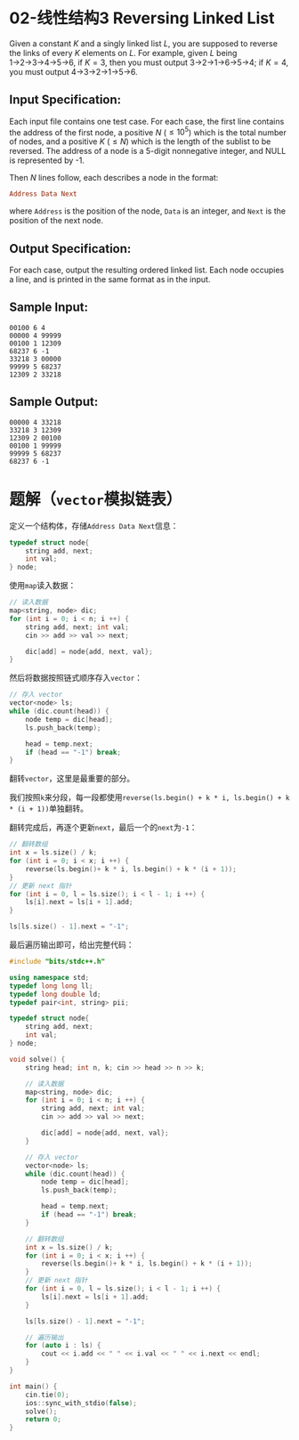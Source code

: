 # 02-线性结构3 Reversing Linked List

Given a constant $K$ and a singly linked list $L$, you are supposed to reverse the links of every $K$ elements on $L$.  For example, given $L$ being 1→2→3→4→5→6, if $K = 3$, then you must output 3→2→1→6→5→4; if $K = 4$, you must output 4→3→2→1→5→6.

## Input Specification:

Each input file contains one test case.  For each case, the first line contains the address of the first node, a positive $N$ ($\le 10^5$) which is the total number of nodes, and a positive $K$ ($\le N$) which is the length of the sublist to be reversed.  The address of a node is a 5-digit nonnegative integer, and NULL is represented by -1.

Then $N$ lines follow, each describes a node in the format:
```ini
Address Data Next
```
where `Address` is the position of the node, `Data` is an integer, and `Next` is the position of the next node.

## Output Specification:

For each case, output the resulting ordered linked list.  Each node occupies a line, and is printed in the same format as in the input.

## Sample Input:
```in
00100 6 4
00000 4 99999
00100 1 12309
68237 6 -1
33218 3 00000
99999 5 68237
12309 2 33218
```

## Sample Output:
```out
00000 4 33218
33218 3 12309
12309 2 00100
00100 1 99999
99999 5 68237
68237 6 -1
```

# 题解（`vector`模拟链表）

定义一个结构体，存储`Address Data Next`信息：

```cpp
typedef struct node{
    string add, next;
    int val;
} node;
```

使用`map`读入数据：

```cpp
// 读入数据
map<string, node> dic;
for (int i = 0; i < n; i ++) {
    string add, next; int val;
    cin >> add >> val >> next;

    dic[add] = node{add, next, val};
}
```

然后将数据按照链式顺序存入`vector`：

```cpp
// 存入 vector
vector<node> ls;
while (dic.count(head)) {
    node temp = dic[head];
    ls.push_back(temp);

    head = temp.next;
    if (head == "-1") break;
}
```

翻转`vector`，这里是最重要的部分。

我们按照`k`来分段，每一段都使用`reverse(ls.begin() + k * i, ls.begin() + k * (i + 1))`单独翻转。

翻转完成后，再逐个更新`next`，最后一个的`next`为`-1`：

```cpp
// 翻转数组
int x = ls.size() / k;
for (int i = 0; i < x; i ++) {
	reverse(ls.begin()+ k * i, ls.begin() + k * (i + 1));
}
// 更新 next 指针
for (int i = 0, l = ls.size(); i < l - 1; i ++) {
	ls[i].next = ls[i + 1].add;
}

ls[ls.size() - 1].next = "-1";
```

最后遍历输出即可，给出完整代码：

```cpp
#include "bits/stdc++.h"

using namespace std;
typedef long long ll;
typedef long double ld;
typedef pair<int, string> pii;

typedef struct node{
    string add, next;
    int val;
} node;

void solve() {
    string head; int n, k; cin >> head >> n >> k;

    // 读入数据
    map<string, node> dic;
    for (int i = 0; i < n; i ++) {
        string add, next; int val;
        cin >> add >> val >> next;

        dic[add] = node{add, next, val};
    }

    // 存入 vector
    vector<node> ls;
    while (dic.count(head)) {
        node temp = dic[head];
        ls.push_back(temp);

        head = temp.next;
        if (head == "-1") break;
    }

    // 翻转数组
    int x = ls.size() / k;
    for (int i = 0; i < x; i ++) {
        reverse(ls.begin()+ k * i, ls.begin() + k * (i + 1));
    }
    // 更新 next 指针
    for (int i = 0, l = ls.size(); i < l - 1; i ++) {
        ls[i].next = ls[i + 1].add;
    }

    ls[ls.size() - 1].next = "-1";

    // 遍历输出
    for (auto i : ls) {
        cout << i.add << " " << i.val << " " << i.next << endl;
    }
}

int main() {
    cin.tie(0);
    ios::sync_with_stdio(false);
    solve();
    return 0;
}

```

